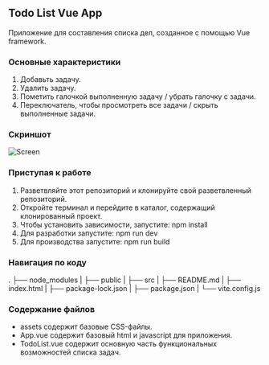 ## Todo List Vue App
Приложение для составления списка дел, созданное с помощью Vue framework.

### Основные характеристики
1. Добавьть задачу.
2. Удалить задачу.
3. Пометить галочкой выполненную задачу / убрать галочку с задачи.
4. Переключатель, чтобы просмотреть все задачи / скрыть выполненные задачи.

### Скриншот
![Screen](https://github.com/Elizaveta-key/TodoListVue/assets/101804454/e68562ce-974a-47f0-a880-689a0d06c30a)

### Приступая к работе
1. Разветвляйте этот репозиторий и клонируйте свой разветвленный репозиторий.
2. Откройте терминал и перейдите в каталог, содержащий клонированный проект.
3. Чтобы установить зависимости, запустите:
npm install
4. Для разработки запустите:
npm run dev
5. Для производства запустите:
npm run build

### Навигация по коду
.
├── node_modules
|
├── public
|
├── src
|
├── README.md
|
├── index.html
|
├── package-lock.json
|
├── package.json
|
└── vite.config.js

### Содержание файлов
- assets содержит базовые CSS-файлы.
- App.vue содержит базовый html и javascript для приложения.
- TodoList.vue содержит основную часть функциональных возможностей списка задач.


